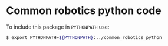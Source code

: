 # Common robotics python code

To include this package in `PYTHONPATH` use:
```bash
$ export PYTHONPATH=${PYTHONPATH}:../common_robotics_python
```